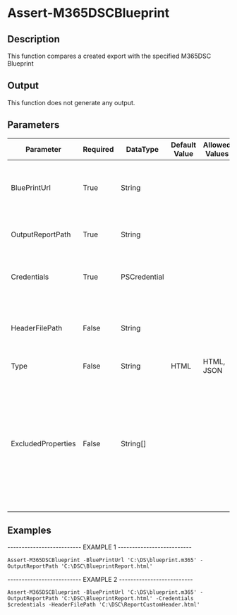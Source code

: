 ﻿# Assert-M365DSCBlueprint

## Description

This function compares a created export with the specified M365DSC Blueprint

## Output

This function does not generate any output.

## Parameters

| Parameter | Required | DataType | Default Value | Allowed Values | Description |
| --- | --- | --- | --- | --- | --- |
| BluePrintUrl | True | String |  |  | Specifies the url to the blueprint to which the tenant should be compared. |
| OutputReportPath | True | String |  |  | Specifies the path of the report that will be created. |
| Credentials | True | PSCredential |  |  | Specifies the credentials that will be used for authentication. |
| HeaderFilePath | False | String |  |  | Specifies that file that contains a custom header for the report. |
| Type | False | String | HTML | HTML, JSON |  |
| ExcludedProperties | False | String[] |  |  | Specifies the name of parameters that should not be assessed as part of the report. The names will speficied will apply to all resources where they are encountered. |

## Examples

-------------------------- EXAMPLE 1 --------------------------

`Assert-M365DSCBlueprint -BluePrintUrl 'C:\DS\blueprint.m365' -OutputReportPath 'C:\DSC\BlueprintReport.html'`

-------------------------- EXAMPLE 2 --------------------------

`Assert-M365DSCBlueprint -BluePrintUrl 'C:\DS\blueprint.m365' -OutputReportPath 'C:\DSC\BlueprintReport.html' -Credentials $credentials -HeaderFilePath 'C:\DSC\ReportCustomHeader.html'`


